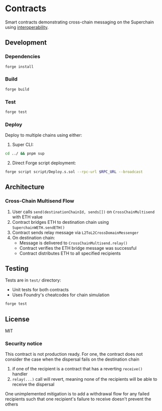 # Contracts

Smart contracts demonstrating cross-chain messaging on the Superchain using [interoperability](https://specs.optimism.io/interop/overview.html).

## Development

### Dependencies

```bash
forge install
```

### Build

```bash
forge build
```

### Test

```bash
forge test
```

### Deploy

Deploy to multiple chains using either:

1. Super CLI:

```bash
cd ../ && pnpm sup
```

2. Direct Forge script deployment:

```bash
forge script script/Deploy.s.sol --rpc-url $RPC_URL --broadcast
```

## Architecture

### Cross-Chain Multisend Flow

1. User calls `send(destinationChainId, sends[])` on `CrossChainMultisend` with ETH value
2. Contract bridges ETH to destination chain using `SuperchainWETH.sendETH()`
3. Contract sends relay message via `L2ToL2CrossDomainMessenger`
4. On destination chain:
   - Message is delivered to `CrossChainMultisend.relay()`
   - Contract verifies the ETH bridge message was successful
   - Contract distributes ETH to all specified recipients

## Testing

Tests are in `test/` directory:

- Unit tests for both contracts
- Uses Foundry's cheatcodes for chain simulation

```bash
forge test
```

## License

MIT

### Security notice

This contract is not production ready. For one, the contract does not consider the case when the dispersal fails on the destination chain

1.  if one of the recipient is a contract that has a reverting `receive()` handler
2.  `relay(...)` call will revert, meaning none of the recipients will be able to receive the dispersal

One unimplemented mitigation is to add a withdrawal flow for any failed recipients such that one recipient's failure to receive doesn't prevent the others
